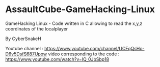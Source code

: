 # AssaultCube-GameHacking-Linux

GameHacking Linux - Code written in C allowing to read the x,y,z coordinates of the localplayer

By CyberSnakeH


Youtube channel : https://www.youtube.com/channel/UCFqQsHo-D6v5DsfS687Upow
video corresponding to the code : https://www.youtube.com/watch?v=IQ_0JbSbp18
